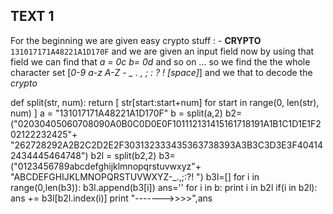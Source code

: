 ## TEXT 1 
 For the beginning we are given easy crypto stuff : - 
 **CRYPTO** 
 	   `131017171A48221A1D170F` 
 	     and we are given an input field now by using that field  we can find that
 	     *a = 0c 
 	     b= 0d* 
 	     and so on ...
 	     so we find the      the whole character set  [*0-9 a-z A-Z - _ . , ; : ? ! [space]*] 
and we that to decode the *crypto*

def split(str, num):
    return [ str[start:start+num] for start in range(0, len(str), num) ]
a = "131017171A48221A1D170F"
b = split(a,2)
b2=("02030405060708090A0B0C0D0E0F101112131415161718191A1B1C1D1E1F202122232425"+
    "262728292A2B2C2D2E2F303132333435363738393A3B3C3D3E3F404142434445464748")
b2l = split(b2,2)
b3=("0123456789abcdefghijklmnopqrstuvwxyz"+
    "ABCDEFGHIJKLMNOPQRSTUVWXYZ-_.,;:?! ")
b3l=[]
for i in range(0,len(b3)):
    b3l.append(b3[i])
ans=''
for i in b:
    print i in b2l
    if(i in b2l):
        ans += b3l[b2l.index(i)]
    print "------->>>>",ans

    
     	     

 	      




<!--stackedit_data:
eyJoaXN0b3J5IjpbLTI5ODE0Mzk3N119
-->
